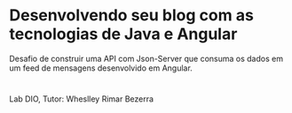 # Desenvolvendo seu blog com as tecnologias de Java e Angular

Desafio de construir uma API com Json-Server que consuma os dados em um feed de mensagens desenvolvido em Angular.

# 

Lab DIO, Tutor: Wheslley Rimar Bezerra